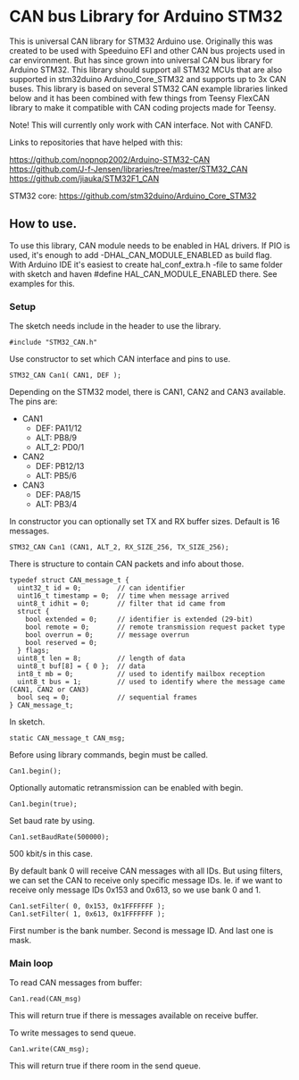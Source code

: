 # CAN bus Library for Arduino STM32

This is universal CAN library for STM32 Arduino use. Originally this was created to be used with Speeduino EFI and other
CAN bus projects used in car environment. But has since grown into universal CAN bus library for Arduino STM32.
This library should support all STM32 MCUs that are also supported in stm32duino Arduino_Core_STM32 and supports 
up to 3x CAN buses. This library is based on several STM32 CAN example libraries linked below and it has been 
combined with few things from Teensy FlexCAN library to make it compatible with CAN coding projects made for Teensy.

Note! This will currently only work with CAN interface. Not with CANFD.


Links to repositories that have helped with this:

https://github.com/nopnop2002/Arduino-STM32-CAN <br>
https://github.com/J-f-Jensen/libraries/tree/master/STM32_CAN <br>
https://github.com/jiauka/STM32F1_CAN

STM32 core: https://github.com/stm32duino/Arduino_Core_STM32

## How to use.
To use this library, CAN module needs to be enabled in HAL drivers. If PIO is used, it's enough
to add -DHAL_CAN_MODULE_ENABLED as build flag. With Arduino IDE it's easiest to create hal_conf_extra.h -file
to same folder with sketch and haven #define HAL_CAN_MODULE_ENABLED there. See examples for this.

### Setup
The sketch needs include in the header to use the library.
```
#include "STM32_CAN.h"
```
Use constructor to set which CAN interface and pins to use.
```
STM32_CAN Can1( CAN1, DEF );
```
Depending on the STM32 model, there is CAN1, CAN2 and CAN3 available.
The pins are:
 - CAN1
   - DEF: PA11/12
   - ALT: PB8/9
   - ALT_2: PD0/1
 - CAN2
   - DEF: PB12/13
   - ALT: PB5/6
 - CAN3
   - DEF: PA8/15
   - ALT: PB3/4

In constructor you can optionally set TX and RX buffer sizes. Default is 16 messages.
```
STM32_CAN Can1 (CAN1, ALT_2, RX_SIZE_256, TX_SIZE_256);
```
There is structure to contain CAN packets and info about those.
```
typedef struct CAN_message_t {
  uint32_t id = 0;         // can identifier
  uint16_t timestamp = 0;  // time when message arrived
  uint8_t idhit = 0;       // filter that id came from
  struct {
    bool extended = 0;     // identifier is extended (29-bit)
    bool remote = 0;       // remote transmission request packet type
    bool overrun = 0;      // message overrun
    bool reserved = 0;
  } flags;
  uint8_t len = 8;         // length of data
  uint8_t buf[8] = { 0 };  // data
  int8_t mb = 0;           // used to identify mailbox reception
  uint8_t bus = 1;         // used to identify where the message came (CAN1, CAN2 or CAN3)
  bool seq = 0;            // sequential frames
} CAN_message_t;
```
In sketch.
```
static CAN_message_t CAN_msg;
```
Before using library commands, begin must be called.
```
Can1.begin();
```
Optionally automatic retransmission can be enabled with begin.
```
Can1.begin(true);
```
Set baud rate by using.
```
Can1.setBaudRate(500000);
```
500 kbit/s in this case.

By default bank 0 will receive CAN messages with all IDs. But using filters, we can set the CAN to receive
only specific message IDs. Ie. if we want to receive only message IDs 0x153 and 0x613, so we use bank 0 and 1.
```
Can1.setFilter( 0, 0x153, 0x1FFFFFFF );
Can1.setFilter( 1, 0x613, 0x1FFFFFFF );
```
First number is the bank number. Second is message ID. And last one is mask.

### Main loop
To read CAN messages from buffer:
```
Can1.read(CAN_msg)
```
This will return true if there is messages available on receive buffer.

To write messages to send queue.
```
Can1.write(CAN_msg);
```
This will return true if there room in the send queue.
